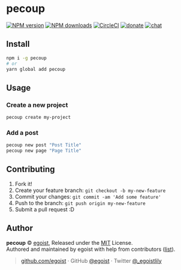 
# pecoup

[![NPM version](https://img.shields.io/npm/v/pecoup.svg?style=flat)](https://npmjs.com/package/pecoup) [![NPM downloads](https://img.shields.io/npm/dm/pecoup.svg?style=flat)](https://npmjs.com/package/pecoup) [![CircleCI](https://circleci.com/gh/egojump/pecoup/tree/master.svg?style=shield)](https://circleci.com/gh/egojump/pecoup/tree/master)  [![donate](https://img.shields.io/badge/$-donate-ff69b4.svg?maxAge=2592000&style=flat)](https://github.com/egoist/donate) [![chat](https://img.shields.io/badge/chat-on%20discord-7289DA.svg?style=flat)](https://chat.egoist.moe)

## Install

```bash
npm i -g pecoup
# or
yarn global add pecoup
```

## Usage

### Create a new project

```bash
pecoup create my-project
```

### Add a post

```bash
pecoup new post "Post Title"
pecoup new page "Page Title"
```

## Contributing

1. Fork it!
2. Create your feature branch: `git checkout -b my-new-feature`
3. Commit your changes: `git commit -am 'Add some feature'`
4. Push to the branch: `git push origin my-new-feature`
5. Submit a pull request :D


## Author

**pecoup** © [egoist](https://github.com/egoist), Released under the [MIT](./LICENSE) License.<br>
Authored and maintained by egoist with help from contributors ([list](https://github.com/egojump/pecoup/contributors)).

> [github.com/egoist](https://github.com/egoist) · GitHub [@egoist](https://github.com/egoist) · Twitter [@_egoistlily](https://twitter.com/_egoistlily)

